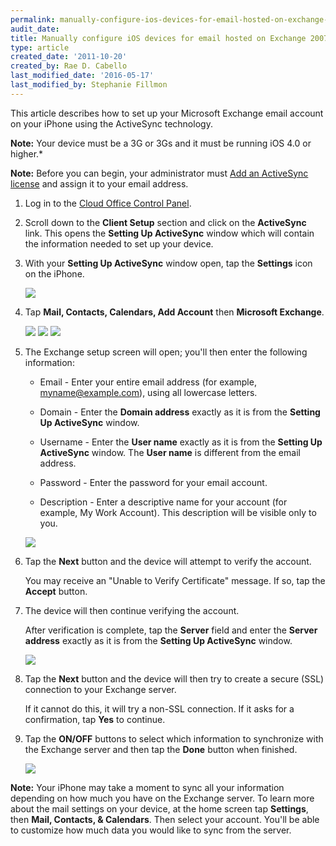 ```yaml
---
permalink: manually-configure-ios-devices-for-email-hosted-on-exchange-2007/
audit_date:
title: Manually configure iOS devices for email hosted on Exchange 2007
type: article
created_date: '2011-10-20'
created_by: Rae D. Cabello
last_modified_date: '2016-05-17'
last_modified_by: Stephanie Fillmon
---
```


This article describes how to set up your Microsoft Exchange email
account on your iPhone using the ActiveSync technology.

**Note:** Your device must be a 3G or 3Gs and it must be running
iOS 4.0 or higher.*

**Note:** Before you can begin, your administrator must
[Add an ActiveSync license](/support/how-to/add-an-activesync-or-bes-license)
and assign it to your email address.

1. Log in to the [Cloud Office Control Panel](https://cp.rackspace.com/usercp).

2. Scroll down to the **Client Setup** section
   and click on the **ActiveSync** link. This opens the **Setting Up
   ActiveSync** window which will contain the information needed to set up
   your device.

3. With your **Setting Up ActiveSync** window open, tap the
   **Settings** icon on the iPhone.

   ![]((E&A)SettingUpMicrosoftExchangeEmailIphone1.png)

4. Tap **Mail, Contacts,
   Calendars, Add Account** then **Microsoft Exchange**.

   ![]((E&A)SettingUpMicrosoftExchangeEmailIphone2.png)   ![]((E&A)SettingUpMicrosoftExchangeEmailIphone3.png)   ![]((E&A)SettingUpMicrosoftExchangeEmailIphone4.png)

5. The Exchange setup screen will open; you'll then enter the following
   information:

   - Email - Enter your entire email address (for example, myname@example.com),
     using all lowercase letters.

   - Domain - Enter the **Domain address** exactly as it is from the
     **Setting Up ActiveSync** window.

   - Username - Enter the **User name** exactly as it is from the
     **Setting Up ActiveSync** window. The **User name** is different
     from the email address.

   - Password - Enter the password for your email account.

   - Description - Enter a descriptive name for your account (for example, My
     Work Account). This description will be visible only to you.

   ![]((E&A)SettingUpMicrosoftExchangeEmailIphone5.png)

6. Tap the **Next** button and the device will attempt to verify the
   account.

   You may receive an "Unable to Verify Certificate" message.
   If so, tap the **Accept** button.

7. The device will then continue verifying the account.

   After verification is complete,
   tap the **Server** field and enter the **Server address** exactly as it
   is from the **Setting Up ActiveSync** window.

   ![]((E&A)SettingUpMicrosoftExchangeEmailIphone6.png)

8. Tap the **Next** button and the device will then try to create a
   secure (SSL) connection to your Exchange server.

   If it cannot do this,
   it will try a non-SSL connection.
   If it asks for a confirmation, tap **Yes** to continue.

9. Tap the **ON/OFF** buttons to select which information to synchronize
   with the Exchange server and then tap the **Done** button when finished.

   ![]((E&A)SettingUpMicrosoftExchangeEmailIphone7.png)

**Note:** Your iPhone may take a moment to sync all your information
depending on how much you have on the Exchange server. To learn more
about the mail settings on your device, at the home screen tap
**Settings**, then **Mail, Contacts, & Calendars**. Then select your account.
You'll be able to customize how much data you would like to sync from
the server.
